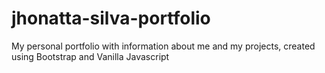 # jhonatta-silva-portfolio
My personal portfolio with information about me and my projects, created using Bootstrap and Vanilla Javascript
